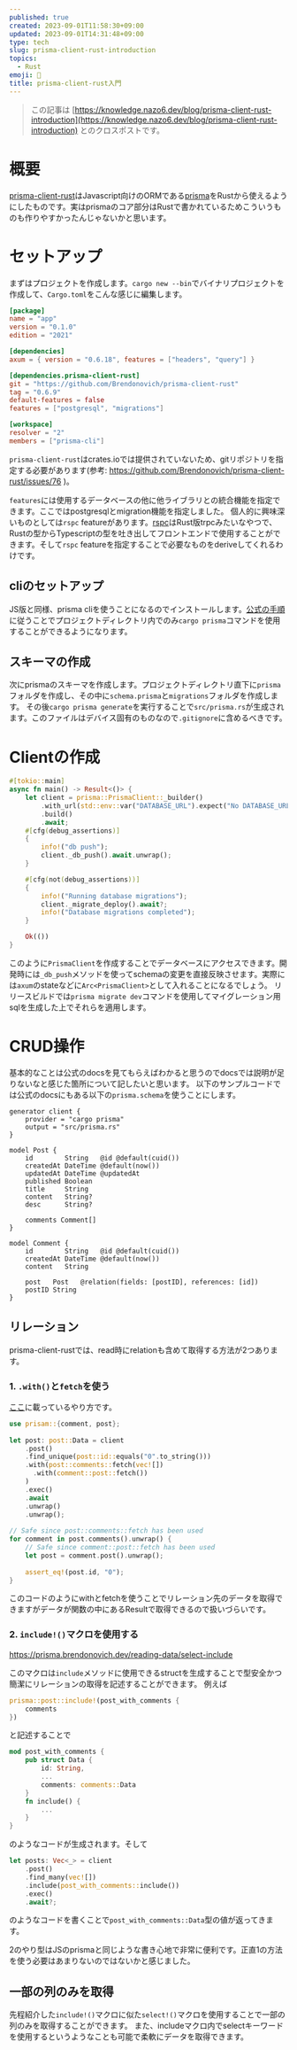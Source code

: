 ```yaml
---
published: true
created: 2023-09-01T11:58:30+09:00
updated: 2023-09-01T14:31:48+09:00
type: tech
slug: prisma-client-rust-introduction
topics:
  - Rust
emoji: 📝
title: prisma-client-rust入門
---
```

> この記事は [https://knowledge.nazo6.dev/blog/prisma-client-rust-introduction](https://knowledge.nazo6.dev/blog/prisma-client-rust-introduction) とのクロスポストです。


# 概要
[prisma-client-rust](https://prisma.brendonovich.dev/)はJavascript向けのORMである[prisma](https://www.prisma.io/)をRustから使えるようにしたものです。実はprismaのコア部分はRustで書かれているためこういうものも作りやすかったんじゃないかと思います。

# セットアップ
まずはプロジェクトを作成します。`cargo new --bin`でバイナリプロジェクトを作成して、`Cargo.toml`をこんな感じに編集します。

```toml:Cargo.toml
[package]
name = "app"
version = "0.1.0"
edition = "2021"

[dependencies]
axum = { version = "0.6.18", features = ["headers", "query"] }

[dependencies.prisma-client-rust]
git = "https://github.com/Brendonovich/prisma-client-rust"
tag = "0.6.9"
default-features = false
features = ["postgresql", "migrations"]

[workspace]
resolver = "2"
members = ["prisma-cli"]
```
`prisma-client-rust`はcrates.ioでは提供されていないため、gitリポジトリを指定する必要があります(参考: https://github.com/Brendonovich/prisma-client-rust/issues/76 )。

`features`には使用するデータベースの他に他ライブラリとの統合機能を指定できます。ここではpostgresqlとmigration機能を指定しました。
個人的に興味深いものとしては`rspc` featureがあります。[rspc](https://www.rspc.dev/)はRust版trpcみたいなやつで、Rustの型からTypescriptの型を吐き出してフロントエンドで使用することができます。そして`rspc` featureを指定することで必要なものをderiveしてくれるわけです。

## cliのセットアップ
JS版と同様、prisma cliを使うことになるのでインストールします。[公式の手順](https://prisma.brendonovich.dev/getting-started/installation)に従うことでプロジェクトディレクトリ内でのみ`cargo prisma`コマンドを使用することができるようになります。

## スキーマの作成
次にprismaのスキーマを作成します。プロジェクトディレクトリ直下に`prisma`フォルダを作成し、その中に`schema.prisma`と`migrations`フォルダを作成します。
その後`cargo prisma generate`を実行することで`src/prisma.rs`が生成されます。このファイルはデバイス固有のものなので`.gitignore`に含めるべきです。

# Clientの作成
```rust:main.rs
#[tokio::main]
async fn main() -> Result<()> {
    let client = prisma::PrismaClient::_builder()
        .with_url(std::env::var("DATABASE_URL").expect("No DATABASE_URL environment variable"))
        .build()
        .await;
    #[cfg(debug_assertions)]
    {
        info!("db push");
        client._db_push().await.unwrap();
    }

    #[cfg(not(debug_assertions))]
    {
        info!("Running database migrations");
        client._migrate_deploy().await?;
        info!("Database migrations completed");
    }

	Ok(())
}
```
このように`PrismaClient`を作成することでデータベースにアクセスできます。開発時には`_db_push`メソッドを使ってschemaの変更を直接反映させます。実際には`axum`のstateなどに`Arc<PrismaClient>`として入れることになるでしょう。
リリースビルドでは`prisma migrate dev`コマンドを使用してマイグレーション用sqlを生成した上でそれらを適用します。

# CRUD操作
基本的なことは公式のdocsを見てもらえばわかると思うのでdocsでは説明が足りないなと感じた箇所について記したいと思います。
以下のサンプルコードでは公式のdocsにもある以下の`prisma.schema`を使うことにします。
```prisma:prisma.schema
generator client {
    provider = "cargo prisma"
    output = "src/prisma.rs"
}
 
model Post {
    id        String   @id @default(cuid())
    createdAt DateTime @default(now())
    updatedAt DateTime @updatedAt
    published Boolean
    title     String
    content   String?
    desc      String?
 
    comments Comment[]
}
 
model Comment {
    id        String   @id @default(cuid())
    createdAt DateTime @default(now())
    content   String
 
    post   Post   @relation(fields: [postID], references: [id])
    postID String
}
```

## リレーション
prisma-client-rustでは、read時にrelationも含めて取得する方法が2つあります。
### 1. `.with()`と`fetch`を使う
[ここ](https://prisma.brendonovich.dev/reading-data/fetch#single-relations)に載っているやり方です。
```rust
use prisam::{comment, post};
 
let post: post::Data = client
    .post()
    .find_unique(post::id::equals("0".to_string()))
    .with(post::comments::fetch(vec![])
      .with(comment::post::fetch())
    )
    .exec()
    .await
    .unwrap()
    .unwrap();
 
// Safe since post::comments::fetch has been used
for comment in post.comments().unwrap() {
    // Safe since comment::post::fetch has been used
    let post = comment.post().unwrap();
 
    assert_eq!(post.id, "0");
}
```
このコードのようにwithとfetchを使うことでリレーション先のデータを取得できますがデータが関数の中にあるResultで取得できるので扱いづらいです。

### 2. `include!()`マクロを使用する
https://prisma.brendonovich.dev/reading-data/select-include

このマクロは`include`メソッドに使用できるstructを生成することで型安全かつ簡潔にリレーションの取得を記述することができます。
例えば 
```rust
prisma::post::include!(post_with_comments {
	comments
})
```
と記述することで
```rust
mod post_with_comments {
    pub struct Data {
        id: String,
        ...
        comments: comments::Data 
    }
    fn include() {
	    ...
    }
}
```
のようなコードが生成されます。そして
```rust
let posts: Vec<_> = client
    .post()
    .find_many(vec![])
    .include(post_with_comments::include())
    .exec()
    .await?;
```
のようなコードを書くことで`post_with_comments::Data`型の値が返ってきます。

2のやり型はJSのprismaと同じような書き心地で非常に便利です。正直1の方法を使う必要はあまりないのではないかと感じました。

## 一部の列のみを取得
先程紹介した`include!()`マクロに似た`select!()`マクロを使用することで一部の列のみを取得することができます。
また、includeマクロ内でselectキーワードを使用するというようなことも可能で柔軟にデータを取得できます。